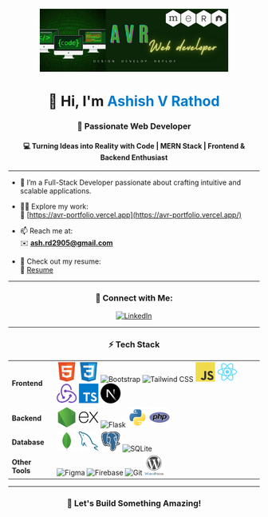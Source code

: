 <p align="center">
  <img src="https://raw.githubusercontent.com/AR2905/AR2905/main/AVR.png" alt="Logo" width="75%">
</p>

<h1 align="center">👋 Hi, I'm <span style="color:#007acc;">Ashish V Rathod</span> </h1>
<h3 align="center">🚀 Passionate Web Developer </h3>
<h4 align="center">💻 Turning Ideas into Reality with Code | MERN Stack | Frontend & Backend Enthusiast</h4>

---

- 🌱 I’m a Full-Stack Developer passionate about crafting intuitive and scalable applications.

- 👨‍💻 Explore my work:  
  🔗 [https://avr-portfolio.vercel.app](https://avr-portfolio.vercel.app/)

- 📫 Reach me at:  
  ✉️ **ash.rd2905@gmail.com**

- 📄 Check out my resume:  
  📝 [Resume](https://drive.google.com/file/d/1cN2EYOm4etc3uZBrq7P8dbFVlp-k3n43/view?usp=drive_link)

---

<h3 align="center">🔗 Connect with Me:</h3>
<p align="center">
  <a href="https://linkedin.com/in/ashish-rathod-69a249232" target="blank">
    <img src="https://img.shields.io/badge/LinkedIn-%230077B5.svg?style=for-the-badge&logo=linkedin&logoColor=white" alt="LinkedIn" />
  </a>
</p>

---

<h3 align="center">⚡ Tech Stack</h3>

<table align="center">
<tr>
  <td><b>Frontend</b></td>
  <td>
    <img src="https://raw.githubusercontent.com/devicons/devicon/master/icons/html5/html5-original.svg" alt="HTML" width="40" height="40" />
    <img src="https://raw.githubusercontent.com/devicons/devicon/master/icons/css3/css3-original.svg" alt="CSS" width="40" height="40" />
    <img src="https://upload.wikimedia.org/wikipedia/commons/b/b2/Bootstrap_logo.svg" alt="Bootstrap" width="40" height="40" />
    <img src="https://www.vectorlogo.zone/logos/tailwindcss/tailwindcss-icon.svg" alt="Tailwind CSS" width="40" height="40" />
    <img src="https://raw.githubusercontent.com/devicons/devicon/master/icons/javascript/javascript-original.svg" alt="JavaScript" width="40" height="40" />
    <img src="https://raw.githubusercontent.com/devicons/devicon/master/icons/react/react-original.svg" alt="React" width="40" height="40" />
    <img src="https://raw.githubusercontent.com/devicons/devicon/master/icons/redux/redux-original.svg" alt="Redux" width="40" height="40" />
    <img src="https://raw.githubusercontent.com/devicons/devicon/master/icons/typescript/typescript-original.svg" alt="TypeScript" width="40" height="40" />
    <img src="https://raw.githubusercontent.com/devicons/devicon/master/icons/nextjs/nextjs-original.svg" alt="Next.js" width="40" height="40" />
  </td>
</tr>
<tr>
  <td><b>Backend</b></td>
  <td>
    <img src="https://raw.githubusercontent.com/devicons/devicon/master/icons/nodejs/nodejs-original.svg" alt="Node.js" width="40" height="40" />
    <img src="https://raw.githubusercontent.com/devicons/devicon/master/icons/express/express-original.svg" alt="Express.js" width="40" height="40" />
    <img src="https://www.vectorlogo.zone/logos/pocoo_flask/pocoo_flask-icon.svg" alt="Flask" width="40" height="40" />
    <img src="https://raw.githubusercontent.com/devicons/devicon/master/icons/python/python-original.svg" alt="Python" width="40" height="40" />
    <img src="https://raw.githubusercontent.com/devicons/devicon/master/icons/php/php-original.svg" alt="PHP" width="40" height="40" />
  </td>
</tr>
<tr>
  <td><b>Database</b></td>
  <td>
    <img src="https://raw.githubusercontent.com/devicons/devicon/master/icons/mongodb/mongodb-original.svg" alt="MongoDB" width="40" height="40" />
    <img src="https://raw.githubusercontent.com/devicons/devicon/master/icons/mysql/mysql-original.svg" alt="MySQL" width="40" height="40" />
    <img src="https://raw.githubusercontent.com/devicons/devicon/master/icons/postgresql/postgresql-original.svg" alt="PostgreSQL" width="40" height="40" />
    <img src="https://www.vectorlogo.zone/logos/sqlite/sqlite-icon.svg" alt="SQLite" width="40" height="40" />
  </td>
</tr>
<tr>
  <td><b>Other Tools</b></td>
  <td>
    <img src="https://www.vectorlogo.zone/logos/figma/figma-icon.svg" alt="Figma" width="40" height="40" />
    <img src="https://www.vectorlogo.zone/logos/firebase/firebase-icon.svg" alt="Firebase" width="40" height="40" />
    <img src="https://www.vectorlogo.zone/logos/git-scm/git-scm-icon.svg" alt="Git" width="40" height="40" />
    <img src="https://raw.githubusercontent.com/devicons/devicon/master/icons/wordpress/wordpress-original.svg" alt="WordPress" width="40" height="40" />
  </td>
</tr>
</table>

---

<h3 align="center">🚀 Let's Build Something Amazing!</h3>
